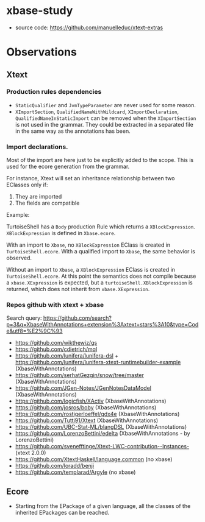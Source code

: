 # xbase-study

- source code: https://github.com/manuelleduc/xtext-extras


# Observations

## Xtext

### Production rules dependencies
- `StaticQualifier` and `JvmTypeParameter` are never used for some reason.
- `XImportSection`, `QualifiedNameWithWildcard`, `XImportDeclaration`, `QualifiedNameInStaticImport` can be removed when the `XImportSection` is not used in the grammar.
They could be extracted in a separated file in the same way as the annotations has been.


### Import declarations.

Most of the import are here just to be explicitly added to the scope.
This is used for the ecore generation from the grammar.

For instance, Xtext will set an inheritance relationship between two EClasses only if:
1. They are imported
2. The fields are compatible

Example:

TurtoiseShell has a `Body` production Rule which returns a `XBlockExpression`. `XBlockExpression` is defined in `Xbase.ecore`.

With an import to `Xbase`, no `XBlockExpression` EClass is created in `TurtoiseShell.ecore`. With a qualified import to `Xbase`, the same behavior is observed.

Without an import to `Xbase`, a `XBlockExpression` EClass is created in `TurtoiseShell.ecore`. At this point the semantics does not compile because a `xbase.XExpression` is expected, but a `turtoiseShell.XBlockExpression` is returned, which does not inherit from `xbase.XExpression`.

### Repos github with xtext + xbase

Search query: https://github.com/search?p=3&q=XbaseWithAnnotations+extension%3Axtext+stars%3A10&type=Code&utf8=%E2%9C%93

- https://github.com/wikthewiz/gs
- https://github.com/cdietrich/mql
- https://github.com/lunifera/lunifera-dsl + https://github.com/lunifera/lunifera-xtext-runtimebuilder-example (XbaseWithAnnotations)
- https://github.com/serhatGezgin/snow/tree/master (XbaseWithAnnotations)
- https://github.com/JGen-Notes/JGenNotesDataModel (XbaseWithAnnotations)
- https://github.com/logicfish/XActiv (XbaseWithAnnotations)
- https://github.com/josros/boby (XbaseWithAnnotations)
- https://github.com/rostigerloeffel/gdx4e (XbaseWithAnnotations)
- https://github.com/Tutti91/Xtext (XbaseWithAnnotations)
- https://github.com/UBC-Stat-ML/blangDSL (XbaseWithAnnotations)
- https://github.com/LorenzoBettini/edelta (XbaseWithAnnotations  - by LorenzoBettini)
- https://github.com/svenefftinge/Xtext-LWC-contribution--Instances- (xtext 2.0.0)
- https://github.com/XtextHaskell/language.common (no xbase)
- https://github.com/loradd/benji
- https://github.com/templarad/Argyle (no xbase)


## Ecore

- Starting from the EPackage of a given language, all the classes of the inherited EPackages can be reached.
